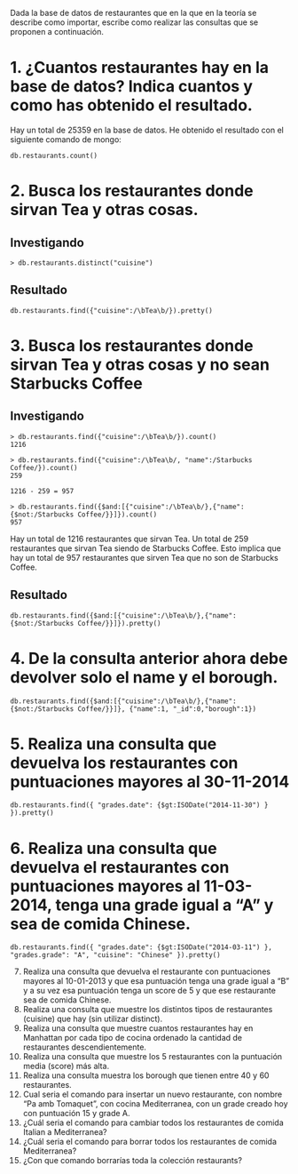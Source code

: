 Dada la base de datos de restaurantes que en la que en la teoría se describe como importar, escribe como realizar las consultas que se proponen a continuación.


# 1. ¿Cuantos restaurantes hay en la base de datos? Indica cuantos y como has obtenido el resultado.
Hay un total de 25359 en la base de datos.
He obtenido el resultado con el siguiente comando de mongo:
```mongo
db.restaurants.count()
```

# 2. Busca los restaurantes donde sirvan Tea y otras cosas.
## Investigando
```mongo
> db.restaurants.distinct("cuisine")
```

## Resultado
```mongo
db.restaurants.find({"cuisine":/\bTea\b/}).pretty()
```

# 3. Busca los restaurantes donde sirvan Tea y otras cosas y no sean Starbucks Coffee
## Investigando
```mongo
> db.restaurants.find({"cuisine":/\bTea\b/}).count()
1216

> db.restaurants.find({"cuisine":/\bTea\b/, "name":/Starbucks Coffee/}).count()
259

1216 - 259 = 957

> db.restaurants.find({$and:[{"cuisine":/\bTea\b/},{"name":{$not:/Starbucks Coffee/}}]}).count()
957
```
Hay un total de 1216 restaurantes que sirvan Tea.
Un total de 259 restaurantes que sirvan Tea siendo de Starbucks Coffee.
Esto implica que hay un total de 957 restaurantes que sirven Tea que no son de Starbucks Coffee.
## Resultado
```mongo
db.restaurants.find({$and:[{"cuisine":/\bTea\b/},{"name":{$not:/Starbucks Coffee/}}]}).pretty()
```

# 4. De la consulta anterior ahora debe devolver solo el name y el borough.
```mongo
db.restaurants.find({$and:[{"cuisine":/\bTea\b/},{"name":{$not:/Starbucks Coffee/}}]}, {"name":1, "_id":0,"borough":1})
```

# 5. Realiza una consulta que devuelva los restaurantes con puntuaciones mayores al 30-11-2014
```mongo
db.restaurants.find({ "grades.date": {$gt:ISODate("2014-11-30") } }).pretty()
```

# 6. Realiza una consulta que devuelva el restaurantes con puntuaciones mayores al 11-03-2014, tenga una grade igual a “A” y sea de comida Chinese.
```mongo
db.restaurants.find({ "grades.date": {$gt:ISODate("2014-03-11") }, "grades.grade": "A", "cuisine": "Chinese" }).pretty()
```
7.	Realiza una consulta que devuelva el restaurante con puntuaciones mayores al 10-01-2013 y que esa puntuación tenga una grade igual a “B” y a su vez esa puntuación tenga un score de 5 y que ese restaurante sea de comida Chinese.
8.	Realiza una consulta que muestre los distintos tipos de restaurantes (cuisine) que hay (sin utilizar distinct).
9.	Realiza una consulta que muestre cuantos restaurantes hay en Manhattan por cada tipo de cocina ordenado la cantidad de restaurantes descendientemente.
10.	Realiza una consulta que muestre los 5 restaurantes con la puntuación media (score) más alta.
11.	Realiza una consulta muestra los borough que tienen entre 40 y 60 restaurantes.
12.	Cual seria el comando para insertar un nuevo restaurante, con nombre “Pa amb Tomaquet”, con cocina Mediterranea, con un grade creado hoy con puntuación 15 y grade A.
13.	¿Cuál seria el comando para cambiar todos los restaurantes de comida Italian a Mediterranea?
14.	¿Cuál seria el comando para borrar todos los restaurantes de comida Mediterranea?
15.	¿Con que comando borrarías toda la colección restaurants?
